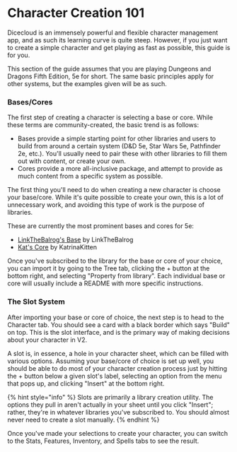 # Character Creation 101

Dicecloud is an immensely powerful and flexible character management app, and as such its learning curve is quite steep. However, if you just want to create a simple character and get playing as fast as possible, this guide is for you.

This section of the guide assumes that you are playing Dungeons and Dragons Fifth Edition, 5e for short. The same basic principles apply for other systems, but the examples given will be as such.

### Bases/Cores

The first step of creating a character is selecting a base or core. While these terms are community-created, the basic trend is as follows:

* Bases provide a simple starting point for other libraries and users to build from around a certain system \(D&D 5e, Star Wars 5e, Pathfinder 2e, etc.\). You'll usually need to pair these with other libraries to fill them out with content, or create your own.
* Cores provide a more all-inclusive package, and attempt to provide as much content from a specific system as possible.

The first thing you'll need to do when creating a new character is choose your base/core. While it's quite possible to create your own, this is a lot of unnecessary work, and avoiding this type of work is the purpose of libraries.

These are currently the most prominent bases and cores for 5e:

* [LinkTheBalrog's Base](https://beta.dicecloud.com/library/NMgBJwmFKjkxvM8HW) by LinkTheBalrog
* [Kat's Core](https://beta.dicecloud.com/library/dGb2n9TEheo3PnAZa) by KatrinaKitten

Once you've subscribed to the library for the base or core of your choice, you can import it by going to the Tree tab, clicking the + button at the bottom right, and selecting "Property from library". Each individual base or core will usually include a README with more specific instructions.

### The Slot System

After importing your base or core of choice, the next step is to head to the Character tab. You should see a card with a black border which says "Build" on top. This is the slot interface, and is the primary way of making decisions about your character in V2.

A slot is, in essence, a hole in your character sheet, which can be filled with various options. Assuming your base/core of choice is set up well, you should be able to do most of your character creation process just by hitting the + button below a given slot's label, selecting an option from the menu that pops up, and clicking "Insert" at the bottom right.

{% hint style="info" %}
Slots are primarily a library creation utility. The options they pull in aren't actually in your sheet until you click "Insert"; rather, they're in whatever libraries you've subscribed to. You should almost never need to create a slot manually.
{% endhint %}

Once you've made your selections to create your character, you can switch to the Stats, Features, Inventory, and Spells tabs to see the result.

